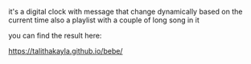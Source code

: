 it's a digital clock with message that change dynamically based on the current time also a playlist with a couple of long song in it

you can find the result here:

https://talithakayla.github.io/bebe/


